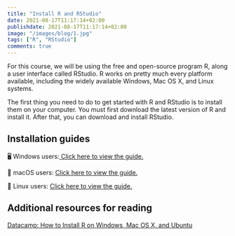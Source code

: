 ```yaml
---
title: "Install R and RStudio"
date: 2021-08-17T11:17:14+02:00
publishdate: 2021-08-17T11:17:14+02:00
image: "/images/blog/1.jpg"
tags: ["R", "RStudio"]
comments: true
---
```


For this course, we will be using the free and open-source program R, along a user interface called RStudio. R works on pretty much every platform available, including the widely available Windows, Mac OS X, and Linux systems. 

The first thing you need to do to get started with R and RStudio is to install them on your computer. You must first download the latest version of R and install it. After that, you can download and install RStudio.

## Installation guides

🖥️  Windows users:[ Click here to view the guide.](/images/windows.html)

🍏 macOS users: [Click here to view the guide.](/images/mac.html)

🐧 Linux users: [Click here to view the guide.](https://www.datacamp.com/community/tutorials/installing-R-windows-mac-ubuntu)

## Additional resources for reading

[Datacamp: How to Install R on Windows, Mac OS X, and Ubuntu](https://www.datacamp.com/community/tutorials/installing-R-windows-mac-ubuntu)
